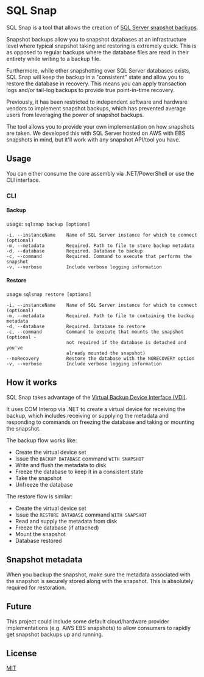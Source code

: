 # SQL Snap

SQL Snap is a tool that allows the creation of [SQL Server snapshot backups](https://technet.microsoft.com/en-us/library/ms189548(v=sql.105).aspx).

Snapshot backups allow you to snapshot databases at an infrastructure level where typical snapshot
taking and restoring is extremely quick.  This is as opposed to regular backups where the database
files are read in their entirety while writing to a backup file.

Furthermore, while other snapshotting over SQL Server databases exists, SQL Snap will keep the
backup in a "consistent" state and allow you to restore the database in recovery.  This means you
can apply transaction logs and/or tail-log backups to provide true point-in-time recovery.

Previously, it has been restricted to independent software and hardware vendors to implement
snapshot backups, which has prevented average users from leveraging the power of snapshot backups.

The tool allows you to provide your own implementation on how snapshots are taken.  We developed
this with SQL Server hosted on AWS with EBS snapshots in mind, but it'll work with any snapshot
API/tool you have.

## Usage

You can either consume the core assembly via .NET/PowerShell or use the CLI interface.

### CLI

#### Backup

usage: `sqlsnap backup [options]`

```
-i, --instanceName    Name of SQL Server instance for which to connect (optional)
-m, --metadata        Required. Path to file to store backup metadata
-d, --database        Required. Database to backup
-c, --command         Required. Command to execute that performs the snapshot
-v, --verbose         Include verbose logging information
```

#### Restore

usage `sqlsnap restore [options]`

```
-i, --instanceName    Name of SQL Server instance for which to connect (optional)
-m, --metadata        Required. Path to file to containing the backup metadata
-d, --database        Required. Database to restore
-c, --command         Command to execute that mounts the snapshot (optional -
                      not required if the database is detached and you've
                      already mounted the snapshot)                  
--noRecovery          Restore the database with the NORECOVERY option
-v, --verbose         Include verbose logging information
```

## How it works

SQL Snap takes advantage of the [Virtual Backup Device Interface (VDI)](https://www.microsoft.com/en-us/download/details.aspx?id=17282).

It uses COM Interop via .NET to create a virtual device for receiving the backup, which includes
receiving or supplying the metadata and responding to commands on freezing the database and
taking or mounting the snapshot.

The backup flow works like:

* Create the virtual device set
* Issue the `BACKUP DATABASE` command `WITH SNAPSHOT`
* Write and flush the metadata to disk
* Freeze the database to keep it in a consistent state
* Take the snapshot
* Unfreeze the database

The restore flow is similar:

* Create the virtual device set
* Issue the `RESTORE DATABASE` command `WITH SNAPSHOT`
* Read and supply the metadata from disk
* Freeze the database (if attached)
* Mount the snapshot
* Database restored

## Snapshot metadata

When you backup the snapshot, make sure the metadata associated with the snapshot is securely
stored along with the snapshot.  This is absolutely required for restoration.

## Future

This project could include some default cloud/hardware provider implementations (e.g. AWS EBS snapshots)
to allow consumers to rapidly get snapshot backups up and running.

## License

[MIT](/LICENSE.md)
